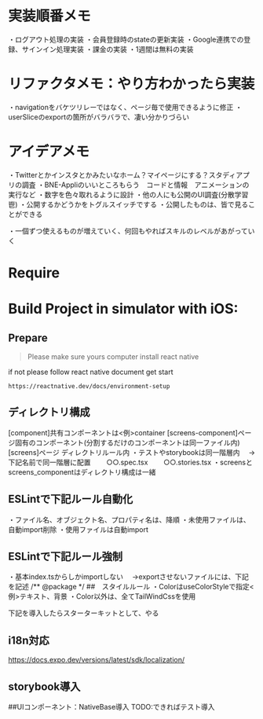 # 実装順番メモ
・ログアウト処理の実装
・会員登録時のstateの更新実装
・Google連携での登録、サインイン処理実装
・課金の実装
・1週間は無料の実装

# リファクタメモ：やり方わかったら実装
・navigationをバケツリレーではなく、ページ毎で使用できるように修正
・userSliceのexportの箇所がバラバラで、凄い分かりづらい
# アイデアメモ
・Twitterとかインスタとかみたいなホーム？マイページにする？スタディアプリの調査
・BNE-Appliのいいところもらう　コードと情報　アニメーションの実行など
・数字を色々取れるように設計
・他の人にも公開のUI調査(分散学習鬯)
・公開するかどうかをトグルスイッチでする
・公開したものは、皆で見ることができる
<!-- 仮 -->
・一個ずつ使えるものが増えていく、何回もやればスキルのレベルがあがっていく
# Require

# Build Project in simulator with iOS:

## Prepare

> Please make sure yours computer install react native

if not please follow react native document get start

```
https://reactnative.dev/docs/environment-setup
```

## ディレクトリ構成
[component]共有コンポーネントは<例>container
[screens-component]ページ固有のコンポーネント(分割するだけのコンポーネントは同一ファイル内)
[screens]ページ
ディレクトリルール内
・テストやstorybookは同一階層内
　→下記名前で同一階層に配置
　　○○.spec.tsx
　　○○.stories.tsx
・screensとscreens_componentはディレクトリ構成は一緒

## ESLintで下記ルール自動化
・ファイル名、オブジェクト名、プロパティ名は、降順
・未使用ファイルは、自動import削除
・使用ファイルは自動import
## ESLintで下記ルール強制
・基本index.tsからしかimportしない
　→exportさせないファイルには、下記を記述
/** @package */
##　スタイルルール
・ColorはuseColorStyleで指定<例>テキスト、背景
・Color以外は、全てTailWindCssを使用

下記を導入したらスターターキットとして、やる
## i18n対応

https://docs.expo.dev/versions/latest/sdk/localization/

## storybook導入

##UIコンポーネント：NativeBase導入
TODO:できればテスト導入